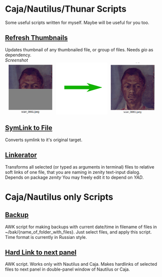 # Caja/Nautilus/Thunar Scripts
Some useful scripts written for myself. Maybe will be useful for you too.

## [Refresh Thumbnails](refresh_thumbs.sh)
Updates thumbnail of any thumbnailed file, or group of files. Needs *gio* as dependency.<br>
*Screenshot*<br>
![screenshot](thupd.png "thupd.png")

## [SymLink to File](symlink2file.sh)
Converts symlink to it's original target.

## [Linkerator](linkerator.sh)
Transforms all selected (or typed as arguments in terminal) files to relative soft links of one file, that you are naming in zenity text-input dialog. Depends on package *zenity* You may freely edit it to depend on *YAD*.

# Caja/Nautilus only Scripts

## [Backup](backup.awk)
AWK script for making backups with current date/time in filename of files in ~/bak/{name_of_folder_with_files}.
Just select files, and apply this script. Time format is currently in Russian style.

## [Hard Link to next panel](hardlink_to_next_panel.awk)

AWK script. Works only with Nautilus and Caja. Makes hardlinks of selected files to next panel in double-panel window of Nautilus or Caja.